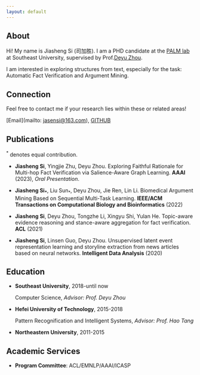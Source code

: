 ```yaml
---
layout: default
---
```



## About
Hi! My name is Jiasheng Si (司加胜). I am a PHD candidate at the [PALM lab](http://palm.seu.edu.cn/) at Southeast University, supervised by Prof.[Deyu Zhou](http://palm.seu.edu.cn/zhoudeyu/Home.html).

I am interested in exploring structures from text, especially for the task: Automatic Fact Verification and Argument Mining.


## Connection
Feel free to contact me if your research lies within these or related areas!

[Email](mailto: jasensi@163.com), [GITHUB](https://github.com/jasenchn)


## Publications

<sup>*</sup> denotes equal contribution.

- **Jiasheng Si**, Yingjie Zhu, Deyu Zhou. Exploring Faithful Rationale for Multi-hop Fact Verification via Salience-Aware Graph Learning. **AAAI** (2023), *Oral Presentation*.
  
 
- **Jiasheng Si<sub>*</sub>**, Liu Sun<sub>*</sub>, Deyu Zhou, Jie Ren, Lin Li. Biomedical Argument Mining Based on Sequential Multi-Task Learning. **IEEE/ACM Transactions on Computational Biology and Bioinformatics** (2022) 
  

- **Jiasheng Si**, Deyu Zhou, Tongzhe Li, Xingyu Shi, Yulan He. Topic-aware evidence reasoning and stance-aware aggregation for fact verification. **ACL** (2021)
  

- **Jiasheng Si**, Linsen Guo, Deyu Zhou. Unsupervised latent event representation learning and storyline extraction from news articles based on neural networks. **Intelligent Data Analysis** (2020)
  
  
  
## Education
  
- **Southeast University**, 2018-until now
  
  Computer Science, *Advisor: Prof. Deyu Zhou*
  
- **Hefei University of Technology**, 2015-2018
    
  Pattern Recognification and Intelligent Systems, *Advisor: Prof. Hao Tang*
  
- **Northeastern University**, 2011-2015
    


## Academic Services
- **Program Committee**: ACL/EMNLP/AAAI/ICASP


